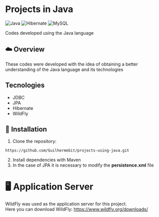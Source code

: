 # Projects in Java
![Java](https://img.shields.io/badge/java-%23ED8B00.svg?style=for-the-badge&logo=openjdk&logoColor=white)
![Hibernate](https://img.shields.io/badge/Hibernate-59666C?style=for-the-badge&logo=Hibernate&logoColor=white)
![MySQL](https://img.shields.io/badge/mysql-%2300f.svg?style=for-the-badge&logo=mysql&logoColor=white)

Codes developed using the Java language
## :cloud: Overview
These codes were developed with the idea of ​​obtaining a better understanding of the Java language and its technologies
## Tecnologies
- JDBC
- JPA
- Hibernate
- WildFly
## :rocket: Installation
1. Clone the repository:
```
https://github.com/Guilhermebit/projects-using-java.git
```
2. Install dependencies with Maven
3. In the case of JPA it is necessary to modify the **persistence.xml** file
# :desktop_computer: Application Server
WildFly was used as the application server for this project. <br />
Here you can download WildFly: https://www.wildfly.org/downloads/
